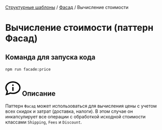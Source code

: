 [Структурные шаблоны](../../#readme) / [Фасад](../#readme) / Вычисление стоимости

# Вычисление стоимости (паттерн Фасад)

## Команда для запуска кода

```
npm run facade:price
```

## ![](../../../ui/info.svg) Описание

Паттерн `Фасад` может использоваться для вычисления цены с учетом всех скидок и затрат (доставка, налоги). В этом случае он инкапсулирует все операции с обработкой исходной стоимости классами `Shipping`, `Fees` и `Discount`.
